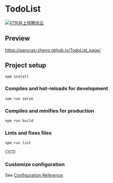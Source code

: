 # TodoList
<!-- ![CI](https://github.com/Hitotsubashi/cicd-study/actions/workflows/ci.yml/badge.svg)  ![CD](https://github.com/Hitotsubashi/cicd-study/actions/workflows/cd.yml/badge.svg) -->

[![打包并上传腾讯云](https://github.com/Pancras-Zheng/ToDoList/actions/workflows/push.yml/badge.svg)](https://github.com/Pancras-Zheng/ToDoList/actions/workflows/push.yml)
## Preview 
https://pancras-zheng.github.io/TodoList_page/

## Project setup
```
npm install
```

### Compiles and hot-reloads for development
```
npm run serve
```

### Compiles and minifies for production
```
npm run build
```

### Lints and fixes files
```
npm run lint
```
CICD 
### Customize configuration
See [Configuration Reference](https://cli.vuejs.org/config/).
